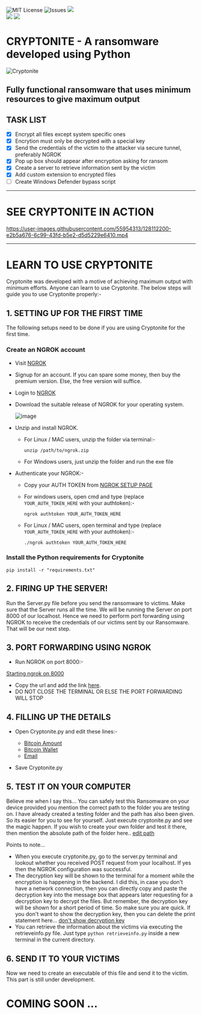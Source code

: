 ![MIT License](https://img.shields.io/github/license/CYBERDEVILZ/CRYPTONITE) ![Issues](https://img.shields.io/github/issues/CYBERDEVILZ/CRYPTONITE?color=cyan) ![](https://img.shields.io/github/languages/top/CYBERDEVILZ/CRYPTONITE)   
![](https://img.shields.io/github/forks/cyberdevilz/cryptonite?style=social) ![](https://img.shields.io/github/stars/CYBERDEVILZ/CRYPTONITE?style=social)

# CRYPTONITE - A ransomware developed using Python

![Cryptonite](https://user-images.githubusercontent.com/55954313/123502409-c500b480-d669-11eb-977b-4e9ac5c327fa.jpg)

## Fully functional ransomware that uses minimum resources to give maximum output

## TASK LIST
- [x] Encrypt all files except system specific ones
- [x] Encrytion must only be decrypted with a special key
- [x] Send the credentials of the victim to the attacker via secure tunnel, preferably NGROK
- [x] Pop up box should appear after encryption asking for ransom
- [x] Create a server to retrieve information sent by the victim
- [x] Add custom extension to encrypted files
- [ ] Create Windows Defender bypass script

---
# SEE CRYPTONITE IN ACTION

https://user-images.githubusercontent.com/55954313/128112200-e2b5a676-6c99-43fd-b5e2-d5d5229e6410.mp4



---

# LEARN TO USE CRYPTONITE   
Cryptonite was developed with a motive of achieving maximum output with minimum efforts. Anyone can learn to use Cryptonite. The below steps will guide you to use Cryptonite properly:-

## 1. SETTING UP FOR THE FIRST TIME

The following setups need to be done if you are using Cryptonite for the first time.

### Create an NGROK account

* Visit [NGROK](https://ngrok.com/)
* Signup for an account. If you can spare some money, then buy the premium version. Else, the free version will suffice.
* Login to [NGROK](https://dashboard.ngrok.com/login)
* Download the suitable release of NGROK for your operating system.

     ![image](https://user-images.githubusercontent.com/55954313/124344516-533be400-dbf0-11eb-9d8f-ff745a510e3e.png)

* Unzip and install NGROK.
  * For Linux / MAC users, unzip the folder via terminal:-   
  
        unzip /path/to/ngrok.zip
  * For Windows users, just unzip the folder and run the exe file   
* Authenticate your NGROK:-   
  * Copy your AUTH TOKEN from [NGROK SETUP PAGE](https://dashboard.ngrok.com/get-started/your-authtoken)
  * For windows users, open cmd and type (replace `YOUR_AUTH_TOKEN_HERE` with your authtoken):-   
     
        ngrok authtoken YOUR_AUTH_TOKEN_HERE
  * For Linux / MAC users, open terminal and type (replace `YOUR_AUTH_TOKEN_HERE` with your authtoken):-   
     
        ./ngrok authtoken YOUR_AUTH_TOKEN_HERE

### Install the Python requirements for Cryptonite

    pip install -r "requirements.txt"  

## 2. FIRING UP THE SERVER!
Run the Server.py file before you send the ransomware to victims. Make sure that the Server runs all the time.
We will be running the Server on port 8000 of our localhost. Hence we need to perform port forwarding using NGROK to receive the credentials of our victims sent by our Ransomware. That will be our next step.

## 3. PORT FORWARDING USING NGROK

* Run NGROK on port 8000:-   
     

[Starting ngrok on 8000](https://user-images.githubusercontent.com/55954313/124347475-a6b72d80-dc02-11eb-9d85-d8e5d0a79f08.mp4)


* Copy the url and add the link [here](https://github.com/CYBERDEVILZ/Cryptonite/blob/89199d0fb04eb682ecd22417bf1de9f0a60e4e69/Cryptonite.py#L17). 
* DO NOT CLOSE THE TERMINAL OR ELSE THE PORT FORWARDING WILL STOP

## 4. FILLING UP THE DETAILS

* Open Cryptonite.py and edit these lines:-   
  * [Bitcoin Amount](https://github.com/CYBERDEVILZ/Cryptonite/blob/89199d0fb04eb682ecd22417bf1de9f0a60e4e69/Cryptonite.py#L18)
  * [Bitcoin Wallet](https://github.com/CYBERDEVILZ/Cryptonite/blob/89199d0fb04eb682ecd22417bf1de9f0a60e4e69/Cryptonite.py#L19)
  * [Email](https://github.com/CYBERDEVILZ/Cryptonite/blob/89199d0fb04eb682ecd22417bf1de9f0a60e4e69/Cryptonite.py#L20)
  
* Save Cryptonite.py

## 5. TEST IT ON YOUR COMPUTER

Believe me when I say this... You can safely test this Ransomware on your device provided you mention the correct path to the folder you are testing on. I have already created a testing folder and the path has also been given. So its easier for you to see for yourself. Just execute cryptonite.py and see the magic happen. If you wish to create your own folder and test it there, then mention the absolute path of the folder here.. [edit path](https://github.com/CYBERDEVILZ/Cryptonite/blob/6f85414d61f546df41840e3a3a45798b5061e3b5/Cryptonite.py#L55)

Points to note...

* When you execute cryptonite.py, go to the server.py terminal and lookout whether you received POST request from your localhost. If yes then the NGROK configuration was successful.
* The decryption key will be shown to the terminal for a moment while the encryption is happening in the backend. I did this, in case you don't have a network connection, then you can directly copy and paste the decryption key into the message box that appears later requesting for a decryption key to decrypt the files. But remember, the decryption key will be shown for a short period of time. So make sure you are quick. If you don't want to show the decryption key, then you can delete the print statement here... [don't show decryption key](https://github.com/CYBERDEVILZ/Cryptonite/blob/6f85414d61f546df41840e3a3a45798b5061e3b5/Cryptonite.py#L17)
* You can retrieve the information about the victims via executing the retrieveinfo.py file. Just type ```python retrieveinfo.py``` inside a new terminal in the current directory.

## 6. SEND IT TO YOUR VICTIMS
Now we need to create an executable of this file and send it to the victim. This part is still under development.

# COMING SOON ... 
